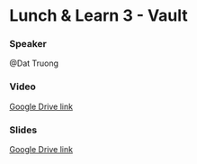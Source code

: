 # Lunch & Learn 3 - Vault

### Speaker
@Dat Truong

### Video
[Google Drive link](https://drive.google.com/open?id=1U7Si490aQTYtfbHRIIKVt3fjWzRufpZx)

### Slides
[Google Drive link](https://drive.google.com/open?id=1nQofkQ-GGbSeA937u_1hB_IM7Vf6ezt7)
